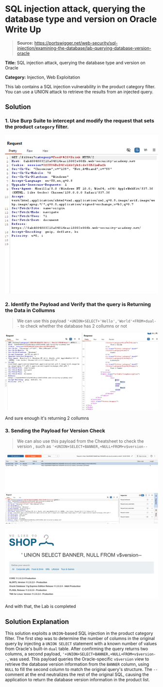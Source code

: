# SQL injection attack, querying the database type and version on Oracle Write Up

>**Source:** https://portswigger.net/web-security/sql-injection/examining-the-database/lab-querying-database-version-oracle


**Title:** SQL injection attack, querying the database type and version on Oracle

**Category:** Injection, Web Exploitation

This lab contains a SQL injection vulnerability in the product category filter. You can use a UNION attack to retrieve the results from an injected query.

## Solution

### 1. Use Burp Suite to intercept and modify the request that sets the product `category` filter.

![image-1](./Assets/Port-2/image.png)

### 2. Identify the Payload and Verify that the query is Returning the Data in Collumns

> We can use this payload  `'+UNION+SELECT+'Hello','World'+FROM+dual--` to check whether the database has 2 collumns or not

![image-2](./Assets/Port-2/image-1.png)

And sure enough it's returning 2 collumns

### 3. Sending the Payload for Version Check

> We can also use this payload from the Cheatsheet to check the version , such as `'+UNION+SELECT+BANNER,+NULL+FROM+v$version--`

![image-3](./Assets/Port-2/image-2.png)

![image-4](./Assets/Port-2/image-3.png)

And with that, the Lab is completed

## Solution Explanation

This solution exploits a `UNION`-based SQL injection in the product category filter. The first step was to determine the number of columns in the original query by injecting a `UNION SELECT` statement with a known number of values from Oracle's built-in `dual` table. After confirming the query returns two columns, a second payload, `'+UNION+SELECT+BANNER,+NULL+FROM+v$version--`, was used. This payload queries the Oracle-specific `v$version` view to retrieve the database version information from the `BANNER` column, using `NULL` to fill the second column to match the original query's structure. The `--` comment at the end neutralizes the rest of the original SQL, causing the application to return the database version information in the product list.